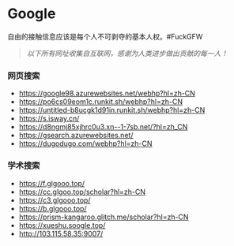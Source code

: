 # Google
自由的接触信息应该是每个人不可剥夺的基本人权。#FuckGFW

>*以下所有网址收集自互联网，感谢为人类进步做出贡献的每一人！*

### 网页搜索
* https://google98.azurewebsites.net/webhp?hl=zh-CN
* https://po6cs09eom1c.runkit.sh/webhp?hl=zh-CN
* https://untitled-b8ucgk1d91in.runkit.sh/webhp?hl=zh-CN
* https://s.isway.cn/
* https://d8ngmj85xjhrc0u3.xn--1-7sb.net/?hl=zh_CN
* https://gsearch.azurewebsites.net/
* https://dugodugo.com/webhp?hl=zh-CN



### 学术搜索
* https://f.glgooo.top/
* https://cc.glgoo.top/scholar?hl=zh-CN
* https://c3.glgooo.top/
* https://b.glgooo.top/
* https://prism-kangaroo.glitch.me/scholar?hl=zh-CN
* https://xueshu.soogle.top/
* http://103.115.58.35:9007/
